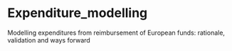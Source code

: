 # Expenditure_modelling
Modelling expenditures from reimbursement of European funds: rationale, validation and ways forward
